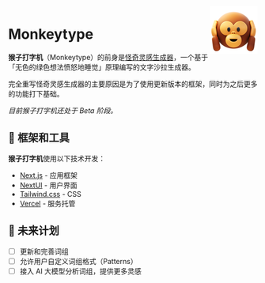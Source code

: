 <img align="right" src='./public/favicon.png'>

# Monkeytype

**猴子打字机**（Monkeytype）的前身是[怪奇灵感生成器](https://github.com/BigCoke233/bizarre-inspirer)，一个基于「无色的绿色想法愤怒地睡觉」原理编写的文字沙拉生成器。

完全重写怪奇灵感生成器的主要原因是为了使用更新版本的框架，同时为之后更多的功能打下基础。

*目前猴子打字机还处于 Beta 阶段。*

## 🚀 框架和工具

**猴子打字机**使用以下技术开发：

- [Next.js](https://nextjs.org/) - 应用框架
- [NextUI](https://nextui.org/) - 用户界面
- [Tailwind.css](https://tailwindcss.com/) - CSS
- [Vercel](https://vercel.com/) - 服务托管

## 📒 未来计划

- [ ] 更新和完善词组
- [ ] 允许用户自定义词组格式（Patterns）
- [ ] 接入 AI 大模型分析词组，提供更多灵感